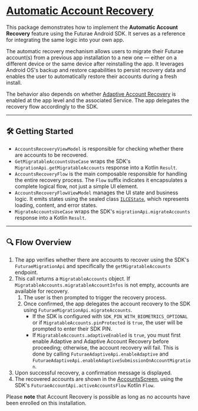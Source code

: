 # [Automatic Account Recovery](https://www.futurae.com/docs/guide/futurae-sdks/mobile-sdk-android/#automatic-account-recovery)

This package demonstrates how to implement the **Automatic Account Recovery** feature using the Futurae Android SDK. It serves as a reference for integrating the same logic into your own app.

The automatic recovery mechanism allows users to migrate their Futurae account(s) from a previous app installation to a new one — either on a different device or the same device after reinstalling the app. It leverages Android OS's backup and restore capabilities to persist recovery data and enables the user to automatically restore their accounts during a fresh install.

The behavior also depends on whether [Adaptive Account Recovery](https://www.futurae.com/docs/guide/adaptive-account-recovery/) is enabled at the app level and the associated Service. The app delegates the recovery flow accordingly to the SDK.

---

## 🛠 Getting Started

- `AccountsRecoveryViewModel` is responsible for checking whether there are accounts to be recovered.
- `GetMigratableAccountsUseCase` wraps the SDK's `MigrationApi.getMigratableAccounts` response into a Kotlin `Result`.
- `AccountsRecoveryFlow` is the main composable responsible for handling the entire recovery process. The `Flow` suffix indicates it encapsulates a complete logical flow, not just a simple UI element.
- `AccountsRecoveryFlowViewModel` manages the UI state and business logic. It emits states using the sealed class [`ILCEState`](https://github.com/Futurae-Technologies/android-sdk-sample/blob/11b7b3039c1b65f828dbf7ca34d9caf2a819355e/futuraeSampleApp/src/main/java/com/futurae/sampleapp/utils/ILCEState.kt), which represents loading, content, and error states.
- `MigrateAccountsUseCase` wraps the SDK's `migrationApi.migrateAccounts` response into a Kotlin `Result`.

---

## 🔍 Flow Overview

1. The app verifies whether there are accounts to recover using the SDK's `FuturaeMigrationApi` and specifically the `getMigratableAccounts` endpoint.
2. This call returns a `MigratableAccounts` object. If `MigratableAccounts.migratableAccountInfos` is not empty, accounts are available for recovery.
   1. The user is then prompted to trigger the recovery process.
   2. Once confirmed, the app delegates the account recovery to the SDK using `FuturaeMigrationApi.migrateAccounts`.
      - If the SDK is configured with `SDK_PIN_WITH_BIOMETRICS_OPTIONAL` or if `MigratableAccounts.pinProtected` is `true`, the user will be prompted to enter their SDK PIN.
      - If `MigratableAccounts.adaptiveEnabled` is `true`, you must first enable Adaptive and Adaptive Account Recovery before proceeding; otherwise, the account recovery will fail. This is done by calling `FuturaeAdaptiveApi.enableAdaptive` and `FuturaeAdaptiveApi.enableAdaptiveSubmissionOnAccountMigration`.
3. Upon successful recovery, a confirmation message is displayed.
4. The recovered accounts are shown in the [AccountsScreen](https://github.com/Futurae-Technologies/android-sdk-sample/blob/e27816039ab5e9786913f51c229c4fe661cf0d0b/futuraeSampleApp/src/main/java/com/futurae/sampleapp/home/accounts/AccountsScreen.kt), using the SDK's `FuturaeAccountApi.activeAccountsFlow` Kotlin `Flow`.

Please **note** that Account Recovery is possible as long as no accounts have been enrolled on this installation.